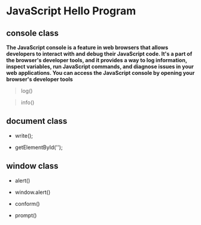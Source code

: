 # JavaScript Hello Program

## console class

**The JavaScript console is a feature in web browsers that allows developers to interact with and debug their JavaScript code. It's a part of the browser's developer tools, and it provides a way to log information, inspect variables, run JavaScript commands, and diagnose issues in your web applications. You can access the JavaScript console by opening your browser's developer tools**

> log()

> info() 

## document class

- write();

- getElementById('');

## window class

- alert()

- window.alert()

- conform()

- prompt() 
